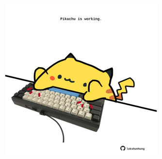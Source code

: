 <!-- built at 12/07/2023, 05:00:46 UTC -->
<p align="center">
  <img width="500" height="500" src="./ReadmeImage.svg">
</p>
